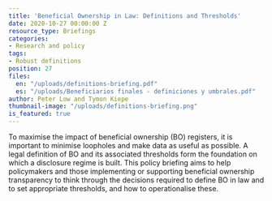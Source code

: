 ```yaml
---
title: 'Beneficial Ownership in Law: Definitions and Thresholds'
date: 2020-10-27 00:00:00 Z
resource_type: Briefings
categories:
- Research and policy
tags:
- Robust definitions
position: 27
files:
  en: "/uploads/definitions-briefing.pdf"
  es: "/uploads/Beneficiarios finales - definiciones y umbrales.pdf"
author: Peter Low and Tymon Kiepe
thumbnail-image: "/uploads/definitions-briefing.png"
is_featured: true
---
```


To maximise the impact of beneficial ownership (BO) registers, it is important to minimise loopholes and make data as useful as possible. A legal definition of BO and its associated thresholds form the foundation on which a disclosure regime is built. This policy briefing aims to help policymakers and those implementing or supporting beneficial ownership transparency to think through the decisions required to define BO in law and to set appropriate thresholds, and how to operationalise these.
